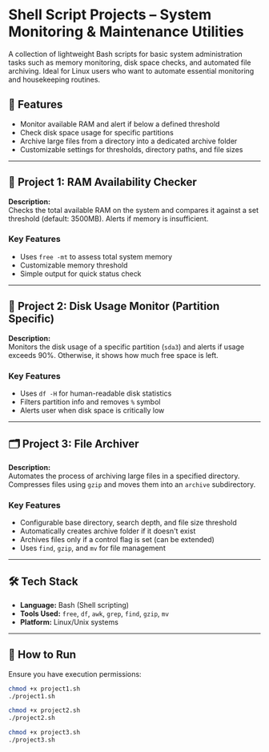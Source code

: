 # Shell Script Projects – System Monitoring & Maintenance Utilities

A collection of lightweight Bash scripts for basic system administration tasks such as memory monitoring, disk space checks, and automated file archiving. Ideal for Linux users who want to automate essential monitoring and housekeeping routines.

## 🧩 Features

- Monitor available RAM and alert if below a defined threshold
- Check disk space usage for specific partitions
- Archive large files from a directory into a dedicated archive folder
- Customizable settings for thresholds, directory paths, and file sizes

---

## 📁 Project 1: RAM Availability Checker

**Description:**  
Checks the total available RAM on the system and compares it against a set threshold (default: 3500MB). Alerts if memory is insufficient.

### Key Features
- Uses `free -mt` to assess total system memory
- Customizable memory threshold
- Simple output for quick status check

---

## 💽 Project 2: Disk Usage Monitor (Partition Specific)

**Description:**  
Monitors the disk usage of a specific partition (`sda3`) and alerts if usage exceeds 90%. Otherwise, it shows how much free space is left.

### Key Features
- Uses `df -H` for human-readable disk statistics
- Filters partition info and removes `%` symbol
- Alerts user when disk space is critically low

---

## 🗂 Project 3: File Archiver

**Description:**  
Automates the process of archiving large files in a specified directory. Compresses files using `gzip` and moves them into an `archive` subdirectory.

### Key Features
- Configurable base directory, search depth, and file size threshold
- Automatically creates archive folder if it doesn't exist
- Archives files only if a control flag is set (can be extended)
- Uses `find`, `gzip`, and `mv` for file management

---

## 🛠 Tech Stack

- **Language:** Bash (Shell scripting)
- **Tools Used:** `free`, `df`, `awk`, `grep`, `find`, `gzip`, `mv`
- **Platform:** Linux/Unix systems

---

## 🔧 How to Run

Ensure you have execution permissions:

```bash
chmod +x project1.sh
./project1.sh

chmod +x project2.sh
./project2.sh

chmod +x project3.sh
./project3.sh
